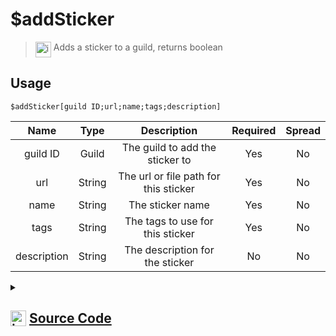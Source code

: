 # $addSticker
> <img align="top" src="https://upload.wikimedia.org/wikipedia/commons/thumb/e/e4/Infobox_info_icon.svg/160px-Infobox_info_icon.svg.png?20150409153300" alt="image" width="25" height="auto"> Adds a sticker to a guild, returns boolean
## Usage
```
$addSticker[guild ID;url;name;tags;description]
```
| Name | Type | Description | Required | Spread
| :---: | :---: | :---: | :---: | :---: |
guild ID | Guild | The guild to add the sticker to | Yes | No
url | String | The url or file path for this sticker | Yes | No
name | String | The sticker name | Yes | No
tags | String | The tags to use for this sticker | Yes | No
description | String | The description for the sticker | No | No
<details>
<summary>
    
## <img align="top" src="https://cdn4.iconfinder.com/data/icons/iconsimple-logotypes/512/github-512.png" alt="image" width="25" height="auto">  [Source Code](https://github.com/tryforge/ForgeScript-V2/blob/main/src/native/addSticker.ts)
    
</summary>
    
```ts
import noop from "../functions/noop"
import { ArgType, NativeFunction, Return } from "../structures"

export default new NativeFunction({
    name: "$addSticker",
    version: "1.0.0",
    description: "Adds a sticker to a guild, returns boolean",
    unwrap: true,
    brackets: true,
    args: [
        {
            name: "guild ID",
            description: "The guild to add the sticker to",
            rest: false,
            type: ArgType.Guild,
            required: true
        },
        {
            name: "url",
            description: "The url or file path for this sticker",
            rest: false,
            required: true,
            type: ArgType.String
        },
        {
            name: "name",
            description: "The sticker name",
            rest: false,
            type: ArgType.String,
            required: true
        },
        {
            name: "tags",
            description: "The tags to use for this sticker",
            type: ArgType.String,
            required: true,
            rest: false
        },
        {
            name: "description",
            description: "The description for the sticker",
            rest: false,
            type: ArgType.String
        },
    ],
    async execute(ctx, [ guild, url, name, tags, desc ]) {
        const created = await guild.stickers.create({
            file: url,
            name,
            tags,
            description: desc || null
        }).catch(noop)
        return Return.success(!!created)
    },
})
```
    
</details>